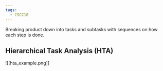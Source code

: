 ```yaml
---
tags:
  - CSCC10
---
```

Breaking product down into tasks and subtasks with sequences on how each step is done.
## Hierarchical Task Analysis (HTA)
![[hta_example.png]]